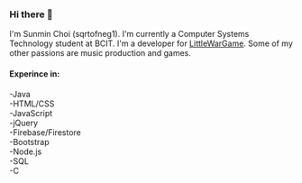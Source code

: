 ### Hi there 👋

I'm Sunmin Choi (sqrtofneg1). I'm currently a Computer Systems Technology student at BCIT. I'm a developer for [LittleWarGame](https://www.littlewargame.com/play). Some of my other passions are music production and games. 

#### Experince in:
-Java  
-HTML/CSS  
-JavaScript  
-jQuery  
-Firebase/Firestore  
-Bootstrap  
-Node.js  
-SQL  
-C
